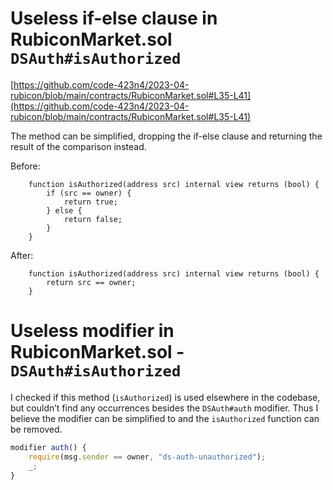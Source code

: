 # Useless if-else clause in RubiconMarket.sol `DSAuth#isAuthorized`

[https://github.com/code-423n4/2023-04-rubicon/blob/main/contracts/RubiconMarket.sol#L35-L41](https://github.com/code-423n4/2023-04-rubicon/blob/main/contracts/RubiconMarket.sol#L35-L41)

The method can be simplified, dropping the if-else clause and returning the result of the comparison instead.

Before:

```
    function isAuthorized(address src) internal view returns (bool) {
        if (src == owner) {
            return true;
        } else {
            return false;
        }
    }
```

After:

```
    function isAuthorized(address src) internal view returns (bool) {
        return src == owner;
    }

```

# Useless modifier in RubiconMarket.sol -`DSAuth#isAuthorized`

I checked if this method (`isAuthorized`) is used elsewhere in the codebase, but couldn’t find any occurrences besides the `DSAuth#auth` modifier. Thus I believe the modifier can be simplified to and the `isAuthorized` function can be removed.

```jsx
modifier auth() {
    require(msg.sender == owner, "ds-auth-unauthorized");
    _;
}
```